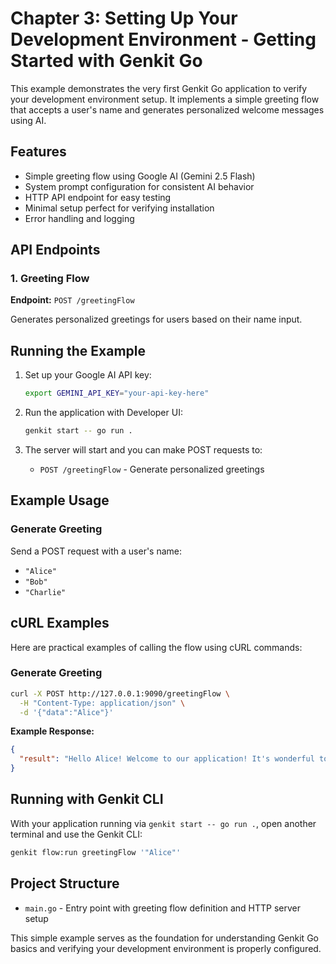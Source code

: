 # Chapter 3: Setting Up Your Development Environment - Getting Started with Genkit Go

This example demonstrates the very first Genkit Go application to verify your development environment setup. It implements a simple greeting flow that accepts a user's name and generates personalized welcome messages using AI.

## Features

- Simple greeting flow using Google AI (Gemini 2.5 Flash)
- System prompt configuration for consistent AI behavior
- HTTP API endpoint for easy testing
- Minimal setup perfect for verifying installation
- Error handling and logging

## API Endpoints

### 1. Greeting Flow
**Endpoint:** `POST /greetingFlow`

Generates personalized greetings for users based on their name input.

## Running the Example

1. Set up your Google AI API key:
   ```bash
   export GEMINI_API_KEY="your-api-key-here"
   ```

2. Run the application with Developer UI:
   ```bash
   genkit start -- go run .
   ```

4. The server will start and you can make POST requests to:
   - `POST /greetingFlow` - Generate personalized greetings

## Example Usage

### Generate Greeting
Send a POST request with a user's name:
- `"Alice"`
- `"Bob"`
- `"Charlie"`

## cURL Examples

Here are practical examples of calling the flow using cURL commands:

### Generate Greeting
```bash
curl -X POST http://127.0.0.1:9090/greetingFlow \
  -H "Content-Type: application/json" \
  -d '{"data":"Alice"}'
```

**Example Response:**
```json
{
  "result": "Hello Alice! Welcome to our application! It's wonderful to have you here. I hope you have a fantastic experience exploring everything we have to offer. Thank you for joining us!"
}
```

## Running with Genkit CLI

With your application running via `genkit start -- go run .`, open another terminal and use the Genkit CLI:

```bash
genkit flow:run greetingFlow '"Alice"'
```

## Project Structure

- `main.go` - Entry point with greeting flow definition and HTTP server setup

This simple example serves as the foundation for understanding Genkit Go basics and verifying your development environment is properly configured.
